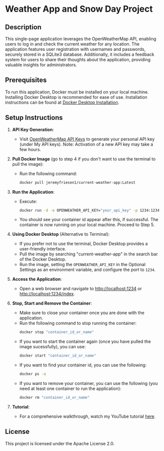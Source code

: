 # Weather App and Snow Day Project

## Description
This single-page application leverages the OpenWeatherMap API, enabling users to log in and check the current weather for any location. The application features user registration with usernames and passwords, securely stored in a SQLite3 database. Additionally, it includes a feedback system for users to share their thoughts about the application, providing valuable insights for administrators.

## Prerequisites
To run this application, Docker must be installed on your local machine. Installing Docker Desktop is recommended for ease of use. Installation instructions can be found at [Docker Desktop Installation](https://docs.docker.com/desktop/install/windows-install/).

## Setup Instructions
1. **API Key Generation**:
   - Visit [OpenWeatherMap API Keys](https://home.openweathermap.org/api_keys) to generate your personal API key (under My API keys). Note: Activation of a new API key may take a few hours.

2. **Pull Docker Image** (go to step 4 if you don't want to use the terminal to pull the image):
   - Run the following command:
     ```bash
     docker pull jeremyfriesen1/current-weather-app:Latest
     ```

3. **Run the Application**:
   - Execute:
     ```bash
     docker run -d -e OPENWEATHER_API_KEY="your_api_key" -p 1234:1234 jeremyfriesen1/current-weather-app:Latest
     ```
   - You should see your container id appear after this, if successful. The container is now running on your local machine. Proceed to Step 5. 

4. **Using Docker Desktop** (Alternative to Terminal):
   - If you prefer not to use the terminal, Docker Desktop provides a user-friendly interface.
   - Pull the image by searching "current-weather-app" in the search bar of the Docker Desktop.
   - Run the image, setting the `OPENWEATHER_API_KEY` in the Optional Settings as an environment variable, and configure the port to `1234`.

5. **Access the Application**:
   - Open a web browser and navigate to [http://localhost:1234](http://localhost:1234) or [http://localhost:1234/index](http://localhost:1234/index).

6. **Stop, Start and Remove the Container**:
   - Make sure to close your container once you are done with the application.
   - Run the following command to stop running the container:
     ```bash
     docker stop "container_id_or_name"
     ```
   - If you want to start the container again (once you have pulled the image sucessfully), you can use:
     ```bash
     docker start "container_id_or_name"
     ```
   - If you want to find your container id, you can use the following:
     ```bash
     docker ps -a
     ```
   - If you want to remove your container, you can use the following (you need at least one container to run the application):
     ```bash
     docker rm "container_id_or_name"
     ```
     
8. **Tutorial**:
   - For a comprehensive walkthrough, watch my YouTube tutorial [here](#).

## License
This project is licensed under the Apache License 2.0.

